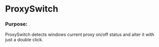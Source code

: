 # ProxySwitch
### Purpose:
ProxySwitch detects windows current proxy on/off status and alter it with just a double click.
